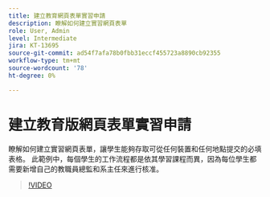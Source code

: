 ```yaml
---
title: 建立教育網頁表單實習申請
description: 瞭解如何建立實習網頁表單
role: User, Admin
level: Intermediate
jira: KT-13695
source-git-commit: ad54f7afa78b0fbb31eccf455723a8890cb92355
workflow-type: tm+mt
source-wordcount: '78'
ht-degree: 0%

---
```


# 建立教育版網頁表單實習申請

瞭解如何建立實習網頁表單，讓學生能夠存取可從任何裝置和任何地點提交的必填表格。 此範例中，每個學生的工作流程都是依其學習課程而異，因為每位學生都需要新增自己的教職員總監和系主任來進行核准。

>[!VIDEO](https://video.tv.adobe.com/v/3421853?quality=12&learn=on&hidetitle=true)
